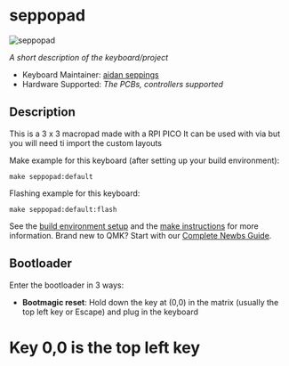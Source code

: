 # seppopad

![seppopad](https://www.raspberrypi.com/documentation/microcontrollers/images/pico-2-r4-pinout.svg)

*A short description of the keyboard/project*

* Keyboard Maintainer: [aidan seppings](https://github.com/aidan-sepp)
* Hardware Supported: *The PCBs, controllers supported*
## Description
This is a 3 x 3 macropad made with a RPI PICO
It can be used with via but you will need ti import the custom layouts

Make example for this keyboard (after setting up your build environment):

    make seppopad:default

Flashing example for this keyboard:

    make seppopad:default:flash

See the [build environment setup](https://docs.qmk.fm/#/getting_started_build_tools) and the [make instructions](https://docs.qmk.fm/#/getting_started_make_guide) for more information. Brand new to QMK? Start with our [Complete Newbs Guide](https://docs.qmk.fm/#/newbs).

## Bootloader

Enter the bootloader in 3 ways:

* **Bootmagic reset**: Hold down the key at (0,0) in the matrix (usually the top left key or Escape) and plug in the keyboard
# Key 0,0 is the top left key
